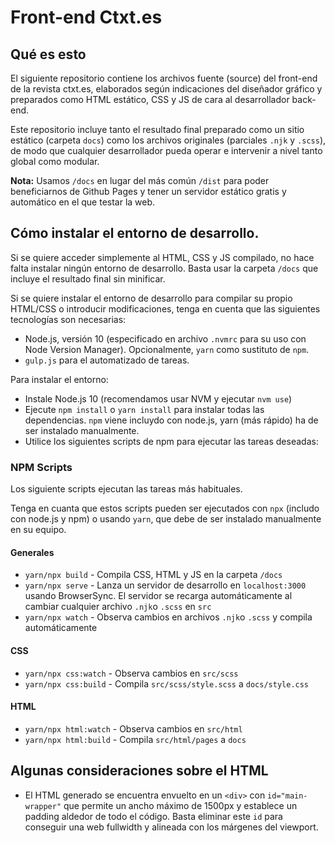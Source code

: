 # Front-end Ctxt.es 

## Qué es esto

El siguiente repositorio contiene los archivos fuente (source) del front-end de la revista ctxt.es, elaborados según indicaciones del diseñador gráfico y preparados como HTML estático, CSS y JS de cara al desarrollador back-end. 

Este repositorio incluye tanto el resultado final preparado como un sitio estático (carpeta `docs`) como los archivos originales (parciales `.njk` y `.scss`), de modo que cualquier desarrollador pueda operar e intervenir a nivel tanto global como modular.

**Nota:** Usamos `/docs` en lugar del más común `/dist` para poder beneficiarnos de Github Pages y tener un servidor estático gratis y automático en el que testar la web.


## Cómo instalar el entorno de desarrollo.

Si se quiere acceder simplemente al HTML, CSS y JS compilado, no hace falta instalar ningún entorno de desarrollo. Basta usar la carpeta `/docs` que incluye el resultado final sin minificar.

Si se quiere instalar el entorno de desarrollo para compilar su propio HTML/CSS o introducir modificaciones, tenga en cuenta que las siguientes tecnologías son necesarias:

- Node.js, versión 10 (especificado en archivo `.nvmrc` para su uso con Node Version Manager). Opcionalmente, `yarn` como sustituto de `npm`.
- `gulp.js` para el automatizado de tareas.

Para instalar el entorno:

- Instale Node.js 10 (recomendamos usar NVM y ejecutar `nvm use`)
- Ejecute `npm install` o `yarn install` para instalar todas las dependencias. `npm` viene incluydo con node.js, yarn (más rápido) ha de ser instalado manualmente.
- Utilice los siguientes scripts de npm para ejecutar las tareas deseadas:


### NPM Scripts

Los siguiente scripts ejecutan las tareas más habituales.

Tenga en cuanta que estos scripts pueden ser ejecutados con `npx` (includo con node.js y npm) o usando `yarn`, que debe de ser instalado manualmente en su equipo.

#### Generales

- `yarn/npx build` - Compila CSS, HTML y JS en la carpeta `/docs`
- `yarn/npx serve` - Lanza un servidor de desarrollo en `localhost:3000` usando BrowserSync. El servidor se recarga automáticamente al cambiar cualquier archivo `.njk`o `.scss` en `src`
- `yarn/npx watch` - Observa cambios en archivos `.njk`o `.scss` y compila automáticamente

#### CSS

- `yarn/npx css:watch` - Observa cambios en `src/scss`
- `yarn/npx css:build` - Compila `src/scss/style.scss` a `docs/style.css`

#### HTML

- `yarn/npx html:watch` - Observa cambios en `src/html`
- `yarn/npx html:build` - Compila `src/html/pages` a `docs`


## Algunas consideraciones sobre el HTML

- El HTML generado se encuentra envuelto en un `<div>` con `id="main-wrapper"` que permite un ancho máximo de 1500px y establece un padding aldedor de todo el código. Basta eliminar este `id` para conseguir una web fullwidth y alineada con los márgenes del viewport.